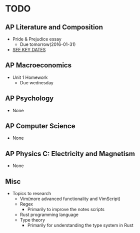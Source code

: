 # TODO

## AP Literature and Composition
- Pride & Prejudice essay
    * Due tomorrow(2016-01-31)
- [SEE KEY DATES](./keydates.md)

## AP Macroeconomics
- Unit 1 Homework
    * Due wednesday

## AP Psychology
- None

## AP Computer Science
- None

## AP Physics C: Electricity and Magnetism
- None

## Misc
- Topics to research
    * Vim(more advanced functionality and VimScript)
    * Regex
        + Primarily to improve the notes scripts
    * Rust programming language
    * Type theory
        + Primarily for understanding the type system in Rust
